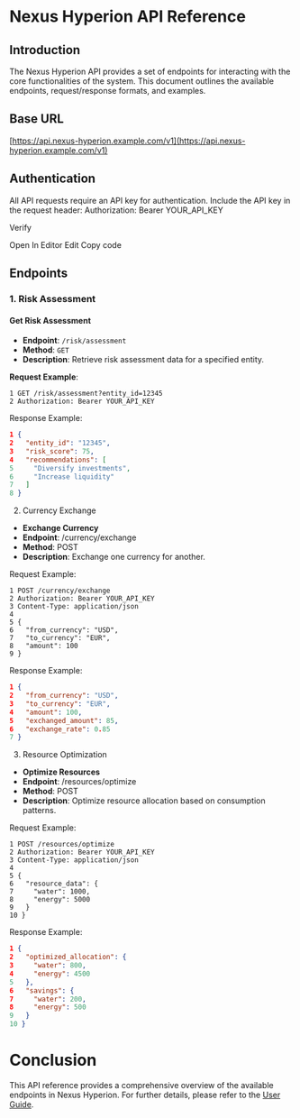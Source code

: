 # Nexus Hyperion API Reference

## Introduction

The Nexus Hyperion API provides a set of endpoints for interacting with the core functionalities of the system. This document outlines the available endpoints, request/response formats, and examples.

## Base URL

[https://api.nexus-hyperion.example.com/v1](https://api.nexus-hyperion.example.com/v1) 

## Authentication

All API requests require an API key for authentication. Include the API key in the request header:
Authorization: Bearer YOUR_API_KEY


Verify

Open In Editor
Edit
Copy code

## Endpoints

### 1. Risk Assessment

#### Get Risk Assessment

- **Endpoint**: `/risk/assessment`
- **Method**: `GET`
- **Description**: Retrieve risk assessment data for a specified entity.

**Request Example**:
```http
1 GET /risk/assessment?entity_id=12345
2 Authorization: Bearer YOUR_API_KEY
```

Response Example:

```json
1 {
2   "entity_id": "12345",
3   "risk_score": 75,
4   "recommendations": [
5     "Diversify investments",
6     "Increase liquidity"
7   ]
8 }
```

2. Currency Exchange
- **Exchange Currency**
- **Endpoint**: /currency/exchange
- **Method**: POST
- **Description**: Exchange one currency for another.

Request Example:

```http
1 POST /currency/exchange
2 Authorization: Bearer YOUR_API_KEY
3 Content-Type: application/json
4 
5 {
6   "from_currency": "USD",
7   "to_currency": "EUR",
8   "amount": 100
9 }
```

Response Example:

```json
1 {
2   "from_currency": "USD",
3   "to_currency": "EUR",
4   "amount": 100,
5   "exchanged_amount": 85,
6   "exchange_rate": 0.85
7 }
```

3. Resource Optimization
- **Optimize Resources**
- **Endpoint**: /resources/optimize
- **Method**: POST
- **Description**: Optimize resource allocation based on consumption patterns.

Request Example:

```http
1 POST /resources/optimize
2 Authorization: Bearer YOUR_API_KEY
3 Content-Type: application/json
4 
5 {
6   "resource_data": {
7     "water": 1000,
8     "energy": 5000
9   }
10 }
```

Response Example:

```json
1 {
2   "optimized_allocation": {
3     "water": 800,
4     "energy": 4500
5   },
6   "savings": {
7     "water": 200,
8     "energy": 500
9   }
10 }
```

# Conclusion
This API reference provides a comprehensive overview of the available endpoints in Nexus Hyperion. For further details, please refer to the [User Guide](user_guide). 
